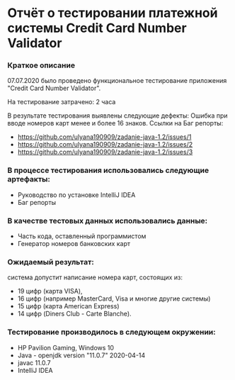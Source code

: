 # Отчёт о тестировании платежной системы Credit Card Number Validator
### Краткое описание
07.07.2020 было проведено функциональное тестирование приложения "Credit Card Number Validator".

На тестирование затрачено: 2 часа

В результате тестирования выявлены следующие дефекты:
Ошибка при вводе номеров карт менее и более 16 знаков.
Ссылки на Баг репорты:
* https://github.com/ulyana190909/zadanie-java-1.2/issues/1
* https://github.com/ulyana190909/zadanie-java-1.2/issues/2
* https://github.com/ulyana190909/zadanie-java-1.2/issues/3


### В процессе тестирования использовались следующие артефакты:
* Руководство по установке IntelliJ IDEA
* Баг репорты

### В качестве тестовых данных использовались данные:
* Часть кода, оставленный программистом
* Генератор номеров банковских карт

### Ожидаемый результат:
система допустит написание номера карт, состоящих из:
* 19 цифр (карта VISA), 
* 16 цифр (например MasterCard, Visa и многие другие системы) 
* 15 цифр (карта American Express)
* 14 цифр (Diners Club - Carte Blanche).

### Тестирование производилось в следующем окружении:
* HP Pavilion Gaming, Windows 10
* Java - openjdk version "11.0.7" 2020-04-14
* javac 11.0.7
*  IntelliJ IDEA
